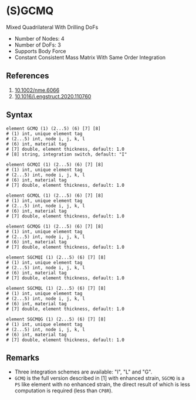 # (S)GCMQ

Mixed Quadrilateral With Drilling DoFs

* Number of Nodes: 4
* Number of DoFs: 3
* Supports Body Force
* Constant Consistent Mass Matrix With Same Order Integration

## References

1. [10.1002/nme.6066](https://doi.org/10.1002/nme.6066)
2. [10.1016/j.engstruct.2020.110760](https://doi.org/10.1016/j.engstruct.2020.110760)

## Syntax

```
element GCMQ (1) (2...5) (6) [7] [8]
# (1) int, unique element tag
# (2...5) int, node i, j, k, l
# (6) int, material tag
# [7] double, element thickness, default: 1.0
# [8] string, integration switch, default: "I"

element GCMQI (1) (2...5) (6) [7] [8]
# (1) int, unique element tag
# (2...5) int, node i, j, k, l
# (6) int, material tag
# [7] double, element thickness, default: 1.0

element GCMQL (1) (2...5) (6) [7] [8]
# (1) int, unique element tag
# (2...5) int, node i, j, k, l
# (6) int, material tag
# [7] double, element thickness, default: 1.0

element GCMQG (1) (2...5) (6) [7] [8]
# (1) int, unique element tag
# (2...5) int, node i, j, k, l
# (6) int, material tag
# [7] double, element thickness, default: 1.0

element SGCMQI (1) (2...5) (6) [7] [8]
# (1) int, unique element tag
# (2...5) int, node i, j, k, l
# (6) int, material tag
# [7] double, element thickness, default: 1.0

element SGCMQL (1) (2...5) (6) [7] [8]
# (1) int, unique element tag
# (2...5) int, node i, j, k, l
# (6) int, material tag
# [7] double, element thickness, default: 1.0

element SGCMQG (1) (2...5) (6) [7] [8]
# (1) int, unique element tag
# (2...5) int, node i, j, k, l
# (6) int, material tag
# [7] double, element thickness, default: 1.0
```

## Remarks

* Three integration schemes are available: "I", "L" and "G".
* `GCMQ` is the full version described in [1] with enhanced strain, `SGCMQ` is a `PS` like element with no enhanced strain, the direct result of which is less computation is required (less than `CP8R`).
